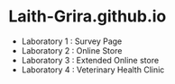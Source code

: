 # Laith-Grira.github.io
- Laboratory 1 : Survey Page
- Laboratory 2 : Online Store
- Laboratory 3 : Extended Online store
- Laboratory 4 : Veterinary Health Clinic
